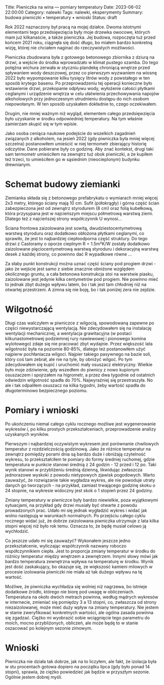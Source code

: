 Title: Piwniczka na wina — pomiary temperatury
Date: 2023-06-02 22:00:00
Category: nalewki
Tags: nalewki, eksperymenty
Summary: budowa piwniczki • temperatury • wnioski
Status: draft

Rok 2022 naznaczony był pracą na mojej działce. Dwoma istotnymi elementami tego przedsięwzięcia były moje drzewka owocowe, których mam już kilkanaście, a także piwniczka. Jej budowa, rozpoczęta tuż przed końcem 2021 roku, ciągnęła się dość długo, bo miałem bardzo konkretną wizję, której nie chciałem naginać do rzeczywistych możliwości.

Piwniczka zbudowana była z gotowego betonowego zbiornika z dziurą na drzwi, a wejście do środka wprowadzało w klimat pustego szamba. Do tego potężna wichura zerwała w styczniu plandekę chroniącą wnętrze przed spływaniem wody deszczowej, przez co pierwszym wyzwaniem na wiosnę 2022 było wypompowanie kilku tysięcy litrów wody z powstałego w ten sposób krytego basenu. Po przeprowadzeniu tej operacji konieczne było wstawienie drzwi, przekopanie odpływu wody, wyłożenie całości płytkami ceglanymi i urządzenie wnętrza w celu ułatwienia przechowywania napojów alkoholowych przy jednoczesnym utrudnieniu dostępu do nich osobom niepowołanym. W ten sposób uzyskałem dokładnie to, czego oczekiwałem.

Drugim, nie mniej ważnym niż wygląd, elementem całego przedsięwzięcia było uzyskanie w środku odpowiedniej temperatury. Na tym właśnie zamierzam skupić się w tym wpisie.

Jako osoba ceniąca naukowe podejście do wszelkich zagadnień związanych z alkoholem, na jesień 2022 (gdy piwniczka była mniej więcej szczelna) postanowiłem umieścić w niej termometr zbierający historię odczytów. Dane pobierane były co godzinę. Aby znać kontekst, drugi taki sam termometr umieściłem na zewnątrz tuż obok piwniczki, a że kupiłem też trzeci, to umieściłem go w sąsiednim (nieocieplonym) budynku drewnianym.

# Schemat budowy ziemianki

Ziemianka składa się z betonowego prefabrykatu o wymiarach mniej więcej 2x3 metry, którego ściany mają 10 cm. Sufit (półokrągły) i górna część ścian zabezpieczona jest od zewnątrz styrodurem (8 cm) oraz folią kubełkową, która przysypana jest w najcieńszym miejscu półmetrową warstwą ziemi. Dlatego też z najcieńszej strony współczynnik U wynosi...

Ściana frontowa zaizolowana jest sowitą, dwudziestocentymetrową warstwą styroduru oraz dodatkowo obłożona płytkami ceglanymi, co sprawiło, że jest to najbardziej ciepłoodporna część struktury. Do tego drzwi z Castoramy o oporze cieplnym R = 1.5m²K/W zostały dodatkowo zaizolowane pięciocentymetrową warstwą styroduru i dekoracyjną warstwą desek z każdej strony, co powinno dać R wypadkowe równe ...

Za słaby punkt konstrukcji można uznać część ściany pod progiem drzwi - jako że wejście jest samo z siebie znacznie obniżone względem okolicznego gruntu, a cała betonowa konstrukcja stoi na warstwie piasku, zaizolowane jest jedynie kilka centymetrów pod progiem. Nie powinno mieć to jednak zbyt dużego wpływu latem, bo i tak jest tam chłodniej niż na otwartej przestrzeni. A zimna się nie boję, bo i tak poniżej zera nie zejdzie.

# Wilgotność

Długi czas walczyłem w piwniczce z wilgocią, spowodowaną zapewne po części niewystarczającą wentylacją. Nie zdecydowałem się na instalację wentylacji mechanicznej, a wentylacja grawitacyjna (w postaci kilkunastometrowej podziemnej rury nawiewowej i pionowego komina wylotowego) zdaje się nie pracować zbyt wydajnie. Przez większość lata wilgotność była na poziomie 80-85%, dlatego też postanowiłem użyć najpierw pochłaniacza wilgoci. Najpier takiego pasywnego na bazie soli, który coś tam zebrał, ale nie na tyle, by obniżyć wilgoć. Po tym zdecydowałem się kupić i uruchomić mały osuszacz elektryczny. Wielkie było moje zdziwienie, gdy wszedłem do piwnicy z nowo kupionym osuszaczem i spojrzałem na higrometr, a przez dwa tygodnie od ostatnich odwiedzin wilgotność spadła do 70%. Najwyraźniej się przestraszyła. No ale i tak odpaliłem osuszacz na kilka tygodni, żeby wartość spadła do długoterminowo bezpiecznego poziomu.

# Pomiary i wnioski

Po ukończeniu niemal całego cyklu rocznego możliwe jest wygenerowanie wykresów i, po kilku prostych przekształceniach, przeprowadzenie analizy uzyskanych wyników.

Pierwszym i najbardziej oczywistym wykresem jest porównanie chwilowych temperatur z rozdzielczością godzinową. Jako że różnice temperatur na zewnątrz pomiędzy porami dnia są bardzo duże i obniżają czytelność wykresu, to przekształciłem te pomiary do formy średniej ruchomej, gdzie temperatura w punkcie stanowi średnią z 24 godzin - 12 przed i 12 po. Taki wynik stanowi w przybliżeniu średnią dzienną, likwidując zwłaszcza jednorazowe wyskoki z powodu nietypowych zjawisk pogodowych. Warto zauważyć, że rozwiązanie takie wygładza wykres, ale nie powoduje utraty danych go tworzących - na przykład, zamiast trwającego godzinę skoku o 24 stopnie, na wykresie widoczny jest skok o 1 stopień przez 24 godziny.

Zmiany temperatury w piwniczce były bardzo niewielkie, poza wyjątkowymi sytuacjami, na przykład gdy drzwi musiały być otwarte z powodu prowadzonych prac. Udało mi się jednak wygładzić wykres i widać jak wolno następują w warunkach normalnych. Po przejściu całego cyklu rocznego widać już, że dobrze zaizolowana piwniczka utrzymuje z lata kilka stopni więcej niż było rok temu. Oznacza to, że będę musiał celowo ją wychłodzić.

Co jeszcze udało mi się zauważyć? Wykonałem jeszcze jedno przekształcenie, wyliczając współczynnik nazwany roboczo współczynnikiem ciepła. Jest to proporcja zmiany temperatur w środku do różnicy temperatur między wnętrzem a zewnętrzem. Innymi słowy mówi jak bardzo temperatura zewnętrzna wpływa na temperaturę w środku. Wynik jest dość zaskakujący, bo okazuje się, ze większość kamieni milowych w procesie izolowania piwniczki nie miała aż tak dużego wpływu na tę wartość.

Możliwe, że piwniczka wychładza się wolniej niż nagrzewa, bo istnieje dodatkowe źródło, którego nie biorę pod uwagę w obliczeniach. Temperatura na około dwóch metrach powinna, według mądrych wykresów w internecie, zmieniać się pomiędzy 3 a 13 stopni, co, zwłaszcza od strony niezaizolowanej, może mieć duży wpływ na zmiany temperatury. Nie jestem w stanie zweryfikować konkretnych wartości, ale ogólna zasada powinna się zgadzać. Ciężko mi wyobrazić sobie wciągnięcie tego parametru do moich, mocno przybliżonych, obliczeń, ale może będę to w stanie oszacować po kolejnym sezonie zimowym.

# Wnioski

Piwniczka nie działa tak dobrze, jak na to liczyłem, ale fakt, że izolacja była w stu procentach gotowa dopiero na początku lipca (gdy było ponad 14 stopni), sprawia, że ciężko powiedzieć jak będzie w przyszłym sezonie. Ogólnie jestem dobrej myśli.
